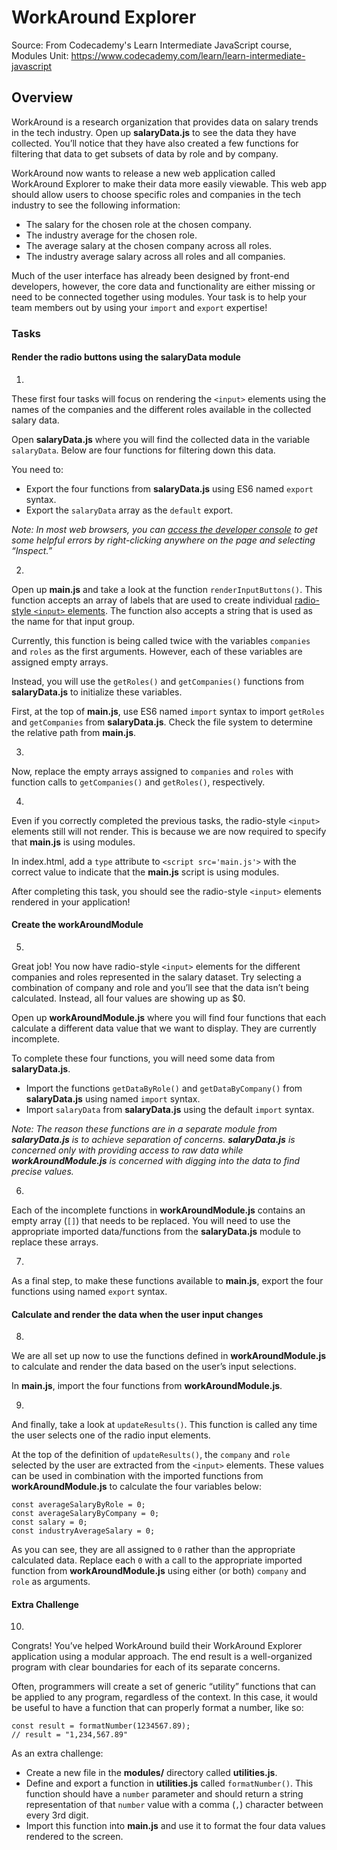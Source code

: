 # WorkAround Explorer

Source:
From Codecademy's Learn Intermediate JavaScript course, Modules Unit:
<https://www.codecademy.com/learn/learn-intermediate-javascript>

## Overview
WorkAround is a research organization that provides data on salary trends in the tech industry. Open up **salaryData.js** to see the data they have collected. You’ll notice that they have also created a few functions for filtering that data to get subsets of data by role and by company.

WorkAround now wants to release a new web application called WorkAround Explorer to make their data more easily viewable. This web app should allow users to choose specific roles and companies in the tech industry to see the following information:

- The salary for the chosen role at the chosen company.
- The industry average for the chosen role.
- The average salary at the chosen company across all roles.
- The industry average salary across all roles and all companies.

Much of the user interface has already been designed by front-end developers, however, the core data and functionality are either missing or need to be connected together using modules. Your task is to help your team members out by using your `import` and `export` expertise!

### Tasks

#### Render the radio buttons using the salaryData module

1. 
These first four tasks will focus on rendering the `<input>` elements using the names of the companies and the different roles available in the collected salary data.

Open **salaryData.js** where you will find the collected data in the variable `salaryData`. Below are four functions for filtering down this data.

You need to:

- Export the four functions from **salaryData.js** using ES6 named `export` syntax.
- Export the `salaryData` array as the `default` export.

*Note: In most web browsers, you can [access the developer console](https://www.codecademy.com/articles/use-devtools) to get some helpful errors by right-clicking anywhere on the page and selecting “Inspect.”*

2. 
Open up **main.js** and take a look at the function `renderInputButtons()`. This function accepts an array of labels that are used to create individual [radio-style `<input>` elements](https://developer.mozilla.org/en-US/docs/Web/HTML/Element/input/radio). The function also accepts a string that is used as the name for that input group.

Currently, this function is being called twice with the variables `companies` and `roles` as the first arguments. However, each of these variables are assigned empty arrays.

Instead, you will use the `getRoles()` and `getCompanies()` functions from **salaryData.js** to initialize these variables.

First, at the top of **main.js**, use ES6 named `import` syntax to import `getRoles` and `getCompanies` from **salaryData.js**. Check the file system to determine the relative path from **main.js**.

3. 
Now, replace the empty arrays assigned to `companies` and `roles` with function calls to `getCompanies()` and `getRoles()`, respectively.

4. 
Even if you correctly completed the previous tasks, the radio-style `<input>` elements still will not render. This is because we are now required to specify that **main.js** is using modules.

In index.html, add a `type` attribute to `<script src='main.js'>` with the correct value to indicate that the **main.js** script is using modules.

After completing this task, you should see the radio-style `<input>` elements rendered in your application!

#### Create the workAroundModule

5. 
Great job! You now have radio-style `<input>` elements for the different companies and roles represented in the salary dataset. Try selecting a combination of company and role and you’ll see that the data isn’t being calculated. Instead, all four values are showing up as $0.

Open up **workAroundModule.js** where you will find four functions that each calculate a different data value that we want to display. They are currently incomplete.

To complete these four functions, you will need some data from **salaryData.js**.

- Import the functions `getDataByRole()` and `getDataByCompany()` from **salaryData.js** using named `import` syntax.
- Import `salaryData` from **salaryData.js** using the default `import` syntax.

*Note: The reason these functions are in a separate module from **salaryData.js** is to achieve separation of concerns. **salaryData.js** is concerned only with providing access to raw data while **workAroundModule.js** is concerned with digging into the data to find precise values.*

6. 
Each of the incomplete functions in **workAroundModule.js** contains an empty array (`[]`) that needs to be replaced. You will need to use the appropriate imported data/functions from the **salaryData.js** module to replace these arrays.

7. 
As a final step, to make these functions available to **main.js**, export the four functions using named `export` syntax.

#### Calculate and render the data when the user input changes

8. 
We are all set up now to use the functions defined in **workAroundModule.js** to calculate and render the data based on the user’s input selections.

In **main.js**, import the four functions from **workAroundModule.js**.

9. 
And finally, take a look at `updateResults()`. This function is called any time the user selects one of the radio input elements.

At the top of the definition of `updateResults()`, the `company` and `role` selected by the user are extracted from the `<input>` elements. These values can be used in combination with the imported functions from **workAroundModule.js** to calculate the four variables below:

    const averageSalaryByRole = 0;
    const averageSalaryByCompany = 0;
    const salary = 0;
    const industryAverageSalary = 0;

As you can see, they are all assigned to `0` rather than the appropriate calculated data. Replace each `0` with a call to the appropriate imported function from **workAroundModule.js** using either (or both) `company` and `role` as arguments.

#### Extra Challenge

10. 
Congrats! You’ve helped WorkAround build their WorkAround Explorer application using a modular approach. The end result is a well-organized program with clear boundaries for each of its separate concerns.

Often, programmers will create a set of generic “utility” functions that can be applied to any program, regardless of the context. In this case, it would be useful to have a function that can properly format a number, like so:

    const result = formatNumber(1234567.89);
    // result = "1,234,567.89"

As an extra challenge:

- Create a new file in the **modules/** directory called **utilities.js**.
- Define and export a function in **utilities.js** called `formatNumber()`. This function should have a `number` parameter and should return a string representation of that `number` value with a comma (`,`) character between every 3rd digit.
- Import this function into **main.js** and use it to format the four data values rendered to the screen.
